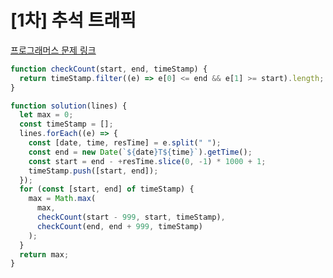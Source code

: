 # [1차] 추석 트래픽

[프로그래머스 문제 링크](https://programmers.co.kr/learn/courses/30/lessons/17676)

```javascript
function checkCount(start, end, timeStamp) {
  return timeStamp.filter((e) => e[0] <= end && e[1] >= start).length;
}

function solution(lines) {
  let max = 0;
  const timeStamp = [];
  lines.forEach((e) => {
    const [date, time, resTime] = e.split(" ");
    const end = new Date(`${date}T${time}`).getTime();
    const start = end - +resTime.slice(0, -1) * 1000 + 1;
    timeStamp.push([start, end]);
  });
  for (const [start, end] of timeStamp) {
    max = Math.max(
      max,
      checkCount(start - 999, start, timeStamp),
      checkCount(end, end + 999, timeStamp)
    );
  }
  return max;
}
```
